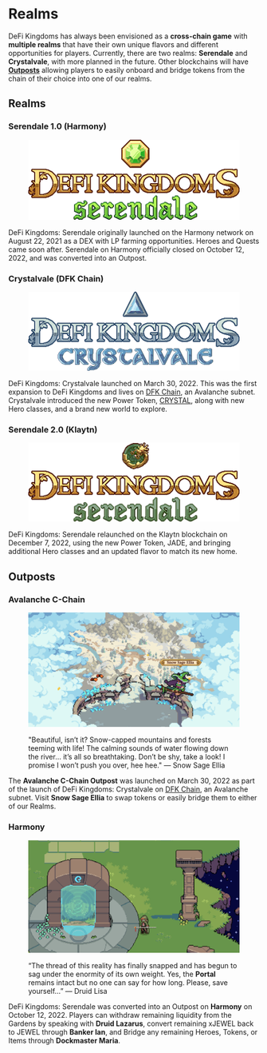 # Realms

DeFi Kingdoms has always been envisioned as a **cross-chain game** with **multiple realms** that have their own unique flavors and different opportunities for players. Currently, there are two realms: **Serendale** and **Crystalvale**, with more planned in the future. Other blockchains will have [**Outposts**](realms.md#outposts) allowing players to easily onboard and bridge tokens from the chain of their choice into one of our realms.

## Realms

### Serendale 1.0 (Harmony)

<figure><img src="../.gitbook/assets/DFK Serendale Full Logo DIGITAL.png" alt=""><figcaption></figcaption></figure>

DeFi Kingdoms: Serendale originally launched on the Harmony network on August 22, 2021 as a DEX with LP farming opportunities. Heroes and Quests came soon after. Serendale on Harmony officially closed on October 12, 2022, and was converted into an Outpost.

### Crystalvale (DFK Chain)

<figure><img src="../.gitbook/assets/DFK Crystalvale Full Logo DIGITAL.png" alt=""><figcaption></figcaption></figure>

DeFi Kingdoms: Crystalvale launched on March 30, 2022. This was the first expansion to DeFi Kingdoms and lives on [DFK Chain](defi-kingdoms-blockchain.md), an Avalanche subnet. Crystalvale introduced the new Power Token, [CRYSTAL](power-tokens/crystal-token.md), along with new Hero classes, and a brand new world to explore.

### Serendale 2.0 (Klaytn)

<figure><img src="../.gitbook/assets/dfk_serendale2_logo 480.png" alt=""><figcaption></figcaption></figure>

DeFi Kingdoms: Serendale relaunched on the Klaytn blockchain on December 7, 2022, using the new Power Token, JADE, and bringing additional Hero classes and an updated flavor to match its new home.

## Outposts

### Avalanche C-Chain

<figure><img src="../.gitbook/assets/avalanche-outpost.png" alt=""><figcaption><p>"Beautiful, isn’t it? Snow-capped mountains and forests teeming with life! The calming sounds of water flowing down the river… it’s all so breathtaking. Don’t be shy, take a look! I promise I won’t push you over, hee hee." — Snow Sage Ellia</p></figcaption></figure>

The **Avalanche C-Chain Outpost** was launched on March 30, 2022 as part of the launch of DeFi Kingdoms: Crystalvale on [DFK Chain](defi-kingdoms-blockchain.md), an Avalanche subnet. Visit **Snow Sage Ellia** to swap tokens or easily bridge them to either of our Realms.

### Harmony

<figure><img src="../.gitbook/assets/harmony_outpost.png" alt=""><figcaption><p>“The thread of this reality has finally snapped and has begun to sag under the enormity of its own weight. Yes, the <strong>Portal</strong> remains intact but no one can say for how long. Please, save yourself…” — Druid Lisa</p></figcaption></figure>

DeFi Kingdoms: Serendale was converted into an Outpost on **Harmony** on October 12, 2022. Players can withdraw remaining liquidity from the Gardens by speaking with **Druid Lazarus**, convert remaining xJEWEL back to JEWEL through **Banker Ian**, and Bridge any remaining Heroes, Tokens, or Items through **Dockmaster Maria**.

